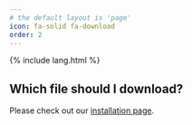 ```yaml
---
# the default layout is 'page'
icon: fa-solid fa-download
order: 2
---
```


{% include lang.html %}

<h2>Which file should I download?</h2>

<p>Please check out our <a href="{% link _tabs/installation.md %}">installation page</a>.</p>

<template id="release-template">
  <article class="card card-wrapper" style="border: 1px solid gray">
    <div class="card-body">
      <h2 slot="name" class="card-title" style="margin-top: 0">NAME</h2>
      <p slot="description" class="card-text content" style="white-space: pre-line; max-height: 6em; overflow-y: scroll"></p>
      <a slot="url" class="btn btn-primary" href="#">Download</a>
    </div>
  </article>
</template>

<section id="post-list"></section>

<script type="module">

  const getSlot = (el, name) => el.querySelector(`[slot="${name}"]`);

  const addRelease = async (repo, id) => {
    const response = await fetch(`https://api.github.com/repos/BTW-Community/${repo}/releases/${id}`);
    const release = await response.json();

    const template = document.getElementById("release-template");
    const element = template.content.cloneNode(true);

    getSlot(element, "name").textContent = release.name;
    getSlot(element, "description").textContent = release.body;
    getSlot(element, "url").href = release.assets[0].browser_download_url;

    return element;
  };

  const elements = await Promise.all([
    ["cursed-fabric-loader", "latest"],
    ["BTW-Public", "latest"],
    ["Cursed-BTW", "latest"],
    ["legacy-fabric-installer", "latest"]
  ].map(args => addRelease(...args)));

  const section = document.getElementById("post-list");
  section.append(...elements);

</script>
